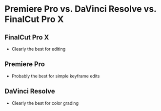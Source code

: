 # Premiere Pro vs. DaVinci Resolve vs. FinalCut Pro X

## FinalCut Pro X

- Clearly the best for editing

## Premiere Pro

- Probably the best for simple keyframe edits

## DaVinci Resolve

- Clearly the best for color grading
